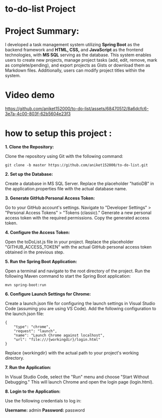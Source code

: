 # to-do-list Project

# Project Summary:

I developed a task management system utilizing **Spring Boot** as the backend framework and **HTML, CSS,** and **JavaScript** as the frontend technologies, with **MS SQL** serving as the database. This system enables users to create new projects, manage project tasks (add, edit, remove, mark as complete/pending), and export projects as Gists or download them as Markdown files. Additionally, users can modify project titles within the system.

# Video demo 

https://github.com/aniket152000/to-do-list/assets/68470512/8a6dcfc6-3e7a-4c00-803f-62b5604e23f3


# how to setup this project :

**1. Clone the Repository:**

Clone the repository using Git with the following command:

`git clone -b master https://github.com/aniket152000/to-do-list.git`

**2. Set up the Database:**

Create a database in MS SQL Server.
Replace the placeholder "hatioDB" in the application.properties file with the actual database name.

**3. Generate GitHub Personal Access Token:**

Go to your GitHub account's settings.
Navigate to "Developer Settings" > "Personal Access Tokens" > "Tokens (classic)."
Generate a new personal access token with the required permissions.
Copy the generated access token.

**4. Configure the Access Token:**

Open the toDoList.js file in your project.
Replace the placeholder "GITHUB_ACCESS_TOKEN" with the actual GitHub personal access token obtained in the previous step.

**5. Run the Spring Boot Application:**

Open a terminal and navigate to the root directory of the project.
Run the following Maven command to start the Spring Boot application:

`mvn spring-boot:run`

**6. Configure Launch Settings for Chrome:**

Create a launch.json file for configuring the launch settings in Visual Studio Code (assuming you are using VS Code).
Add the following configuration to the launch.json file:
```
{
    "type": "chrome",
    "request": "launch",
    "name": "Launch Chrome against localhost",
    "url": "file:///{workingdir}/login.html"
}
```
Replace {workingdir} with the actual path to your project's working directory.

**7. Run the Application:**

In Visual Studio Code, select the "Run" menu and choose "Start Without Debugging."
This will launch Chrome and open the login page (login.html).

**8. Login to the Application:**

Use the following credentials to log in:

**Username:** admin
**Password:** password

